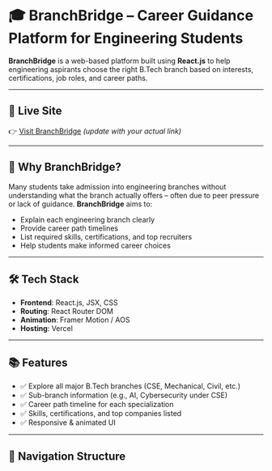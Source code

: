 # 🎓 BranchBridge – Career Guidance Platform for Engineering Students

**BranchBridge** is a web-based platform built using **React.js** to help engineering aspirants choose the right B.Tech branch based on interests, certifications, job roles, and career paths.

---

## 🚀 Live Site

👉 [Visit BranchBridge](https://branchbridge.vercel.app) *(update with your actual link)*

---

## 📌 Why BranchBridge?

Many students take admission into engineering branches without understanding what the branch actually offers – often due to peer pressure or lack of guidance. **BranchBridge** aims to:

- Explain each engineering branch clearly
- Provide career path timelines
- List required skills, certifications, and top recruiters
- Help students make informed career choices

---

## 🛠 Tech Stack

- **Frontend**: React.js, JSX, CSS
- **Routing**: React Router DOM
- **Animation**: Framer Motion / AOS
- **Hosting**: Vercel

---

## 📚 Features

- ✅ Explore all major B.Tech branches (CSE, Mechanical, Civil, etc.)
- ✅ Sub-branch information (e.g., AI, Cybersecurity under CSE)
- ✅ Career path timeline for each specialization
- ✅ Skills, certifications, and top companies listed
- ✅ Responsive & animated UI

---

## 🧭 Navigation Structure

